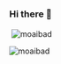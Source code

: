 ### Hi there 👋

<!--
**mantonih/mantonih** is a ✨ _special_ ✨ repository because its `README.md` (this file) appears on your GitHub profile.

Here are some ideas to get you started:

- 🔭 I’m currently working on ...
- 🌱 I’m currently learning ...
- 👯 I’m looking to collaborate on ...
- 🤔 I’m looking for help with ...
- 💬 Ask me about ...
- 📫 How to reach me: ...
- 😄 Pronouns: ...
- ⚡ Fun fact: ...
-->

<p>&nbsp;<img align="center" src="https://github-readme-stats.vercel.app/api?username=moaibad&show_icons=true&locale=en" alt="moaibad" /></p>

<p><img align="center" src="https://github-readme-streak-stats.herokuapp.com/?user=moaibad&" alt="moaibad" /></p>
